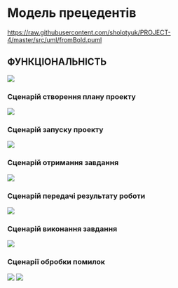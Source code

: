 # Модель прецедентів

https://raw.githubusercontent.com/sholotyuk/PROJECT-4/master/src/uml/fromBold.puml

## ФУНКЦІОНАЛЬНІСТЬ
 ![](https://github.com/sholotyuk/PROJECT-4/blob/master/docs/images/UC_8.png)
 
 ### Сценарій створення плану проекту
![](https://github.com/sholotyuk/PROJECT-4/blob/master/docs/images/UC_1.png)
 
### Сценарій запуску проекту
![](https://github.com/sholotyuk/PROJECT-4/blob/master/docs/images/UC_2.png)

### Сценарій отримання завдання
 ![](https://github.com/sholotyuk/PROJECT-4/blob/master/docs/images/UC_3.png)
 
### Сценарій передачі результату роботи
 ![](https://github.com/sholotyuk/PROJECT-4/blob/master/docs/images/UC_4.png)
 
### Сценарій виконання завдання
 ![](https://github.com/sholotyuk/PROJECT-4/blob/master/docs/images/UC_5.png)
 
### Сценарії обробки помилок
 ![](https://github.com/sholotyuk/PROJECT-4/blob/master/docs/images/UC_6.png)
 ![](https://github.com/sholotyuk/PROJECT-4/blob/master/docs/images/UC_7.png)





